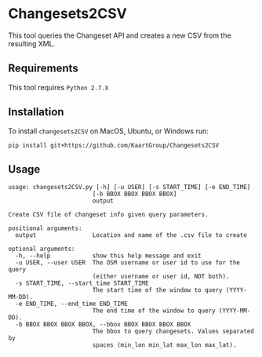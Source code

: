 # Changesets2CSV
This tool queries the Changeset API and creates a new CSV from the resulting XML.

## Requirements
This tool requires `Python 2.7.X`

## Installation
To install `changesets2CSV` on MacOS, Ubuntu, or Windows run:
```
pip install git+https://github.com/KaartGroup/Changesets2CSV
```

## Usage
```
usage: changesets2CSV.py [-h] [-u USER] [-s START_TIME] [-e END_TIME]
                        [-b BBOX BBOX BBOX BBOX]
                        output

Create CSV file of changeset info given query parameters.

positional arguments:
  output                Location and name of the .csv file to create

optional arguments:
  -h, --help            show this help message and exit
  -u USER, --user USER  The OSM username or user id to use for the query
                        (either username or user id, NOT both).
  -s START_TIME, --start_time START_TIME
                        The start time of the window to query (YYYY-MM-DD).
  -e END_TIME, --end_time END_TIME
                        The end time of the window to query (YYYY-MM-DD).
  -b BBOX BBOX BBOX BBOX, --bbox BBOX BBOX BBOX BBOX
                        The bbox to query changesets. Values separated by
                        spaces (min_lon min_lat max_lon max_lat).
```
